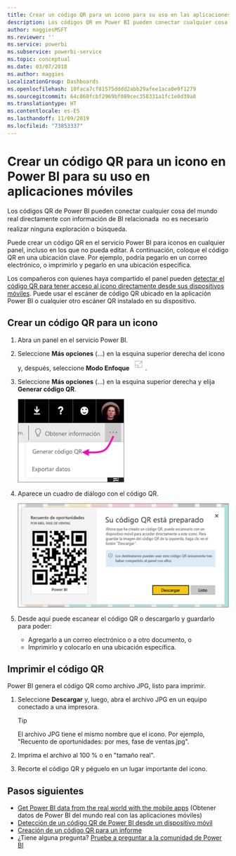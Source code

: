 ```yaml
---
title: Crear un código QR para un icono para su uso en las aplicaciones móviles de Power BI
description: Los códigos QR en Power BI pueden conectar cualquier cosa del mundo real directamente con información de BI en la aplicación móvil de Power BI, sin que se necesite una búsqueda.
author: maggiesMSFT
ms.reviewer: ''
ms.service: powerbi
ms.subservice: powerbi-service
ms.topic: conceptual
ms.date: 03/07/2018
ms.author: maggies
LocalizationGroup: Dashboards
ms.openlocfilehash: 10faca7cf81575dddd2abb29afee1aca0e9f1279
ms.sourcegitcommit: 64c860fcbf2969bf089cec358331a1fc1e0d39a8
ms.translationtype: HT
ms.contentlocale: es-ES
ms.lasthandoff: 11/09/2019
ms.locfileid: "73853337"
---
```

# <a name="create-a-qr-code-for-a-tile-in-power-bi-to-use-in-the-mobile-apps"></a>Crear un código QR para un icono en Power BI para su uso en aplicaciones móviles
Los códigos QR de Power BI pueden conectar  cualquier cosa del mundo real directamente con información de BI relacionada &#151; no es necesario realizar ninguna exploración o búsqueda.

Puede crear un código QR en el servicio Power BI para iconos en cualquier panel, incluso en los que no pueda editar. A continuación, coloque el código QR en una ubicación clave. Por ejemplo, podría pegarlo en un correo electrónico, o imprimirlo y pegarlo en una ubicación específica. 

Los compañeros con quienes haya compartido el panel pueden [detectar el código QR para tener acceso al icono directamente desde sus dispositivos móviles](consumer/mobile/mobile-apps-qr-code.md). Puede usar el escáner de código QR ubicado en la aplicación Power BI o cualquier otro escáner QR instalado en su dispositivo.


## <a name="create-a-qr-code-for-a-tile"></a>Crear un código QR para un icono
1. Abra un panel en el servicio Power BI.
2. Seleccione **Más opciones** (...) en la esquina superior derecha del icono y, después, seleccione **Modo Enfoque** ![](media/service-create-qr-code-for-tile/fullscreen-icon.jpg).
3. Seleccione **Más opciones** (...) en la esquina superior derecha y elija **Generar código QR**. 
   
    ![](media/service-create-qr-code-for-tile/power-bi-create-qr-code-tile.png)
4. Aparece un cuadro de diálogo con el código QR. 
   
    ![](media/service-create-qr-code-for-tile/pbi_qrcode_opportunity_count.png)
5. Desde aquí puede escanear el código QR o descargarlo y guardarlo para poder: 
   
   * Agregarlo a un correo electrónico o a otro documento, o 
   * Imprimirlo y colocarlo en una ubicación específica. 

## <a name="print-the-qr-code"></a>Imprimir el código QR
Power BI genera el código QR como archivo JPG, listo para imprimir. 

1. Seleccione **Descargar** y, luego, abra el archivo JPG en un equipo conectado a una impresora.  
   
   > [!TIP]
   > El archivo JPG tiene el mismo nombre que el icono. Por ejemplo, "Recuento de oportunidades: por mes, fase de ventas.jpg".
   > 
   > 
2. Imprima el archivo al 100 % o en "tamaño real".  
3. Recorte el código QR y péguelo en un lugar importante del icono. 

## <a name="next-steps"></a>Pasos siguientes
* [Get Power BI data from the real world with the mobile apps](consumer/mobile/mobile-apps-data-in-real-world-context.md) (Obtener datos de Power BI del mundo real con las aplicaciones móviles)
* [Detección de un código QR de Power BI desde un dispositivo móvil](consumer/mobile/mobile-apps-qr-code.md)
* [Creación de un código QR para un informe](service-create-qr-code-for-report.md)
* ¿Tiene alguna pregunta? [Pruebe a preguntar a la comunidad de Power BI](https://community.powerbi.com/)

